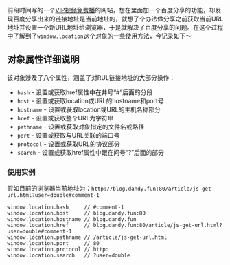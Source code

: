 前段时间写的一个[VIP视频免费播](https://dandy.fun/tool/ggvip.html)的网站，想在里面加一个百度分享的功能，却发现百度分享出来的链接地址是当前地址的，就想了个办法做分享之前获取当前URL地址并设置一个新URL地址给浏览器，于是就解决了百度分享的问题。在这个过程中了解到了`window.location`这个对象的一些使用方法，今记录如下～

## 对象属性详细说明

该对象涉及了八个属性，涵盖了对RUL链接地址的大部分操作：

* `hash`        - 设置或获取href属性中在井号“#”后面的分段
* `host`        - 设置或获取location或URL的hostname和port号
* `hostname`    - 设置或获取location或URL的主机名称部分
* `href`        - 设置或获取整个URL为字符串
* `pathname`    - 设置或获取对象指定的文件名或路径
* `port`        - 设置或获取与URL关联的端口号
* `protocol`    - 设置或获取URL的协议部分
* `search`      - 设置或获取href属性中跟在问号“?”后面的部分

### 使用实例

假如目前的浏览器当前地址为：`http://blog.dandy.fun:80/article/js-get-url.html?user=double#comment-1`

    window.location.hash     // #comment-1
    window.location.host     // blog.dandy.fun:80
    window.location.hostname // blog.dandy.fun
    window.location.href     // blog.dandy.fun:80/article/js-get-url.html?user=double#comment-1
    window.location.pathname // /article/js-get-url.html
    window.location.port     // 80
    window.location.protocol // http:
    window.location.search   // ?user=double

